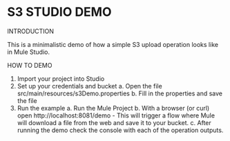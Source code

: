 S3 STUDIO DEMO
=====================

INTRODUCTION

This is a minimalistic demo of how a simple S3 upload operation looks like in Mule Studio.

HOW TO DEMO

1. Import your project into Studio
2. Set up your credentials and bucket
   a. Open the file src/main/resources/s3Demo.properties
   b. Fill in the properties and save the file
3. Run the example
   a. Run the Mule Project
   b. With a browser (or curl) open http://localhost:8081/demo
       - This will trigger a flow where Mule will download a file from the web and save it to your bucket.
   c. After running the demo check the console with each of the operation outputs.



